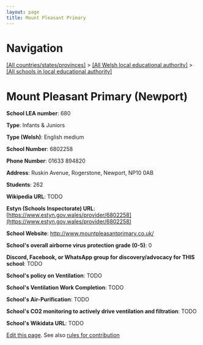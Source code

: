 ```yaml
---
layout: page
title: Mount Pleasant Primary
---
```

# Navigation

[[All countries/states/provinces]](../../..) > [[All Welsh local educational authority]](../..) > [[All schools in local educational authority]](..)

# Mount Pleasant Primary (Newport)

**School LEA number**: 680

**Type**: Infants & Juniors

**Type (Welsh)**: English medium

**School Number**: 6802258

**Phone Number**: 01633 894820

**Address**: Ruskin Avenue, Rogerstone, Newport, NP10 0AB

**Students**: 262

**Wikipedia URL**: TODO

**Estyn (Schools Inspectorate) URL**: [https://www.estyn.gov.wales/provider/6802258](https://www.estyn.gov.wales/provider/6802258)

**School Website**: http://www.mountpleasantprimary.co.uk/

**School's overall airborne virus protection grade (0-5)**: 0

**Discord, Facebook, or WhatsApp group for discovery/advocacy for THIS school**: TODO

**School's policy on Ventilation**: TODO

**School's Ventilation Work Completion**: TODO

**School's Air-Purification**: TODO

**School's CO2 monitoring to actively drive ventilation and filtration**: TODO

**School's Wikidata URL**: TODO




[Edit this page](https://github.com/VentilationProject/Wales/edit/prif/./Newport/Mount_Pleasant_Primary.md). See also [rules for contribution](../../../contribution-rules/)